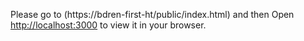 Please go to 
(https://bdren-first-ht/public/index.html) 
and then Open 
[http://localhost:3000](http://localhost:3000) to view it in your browser.
